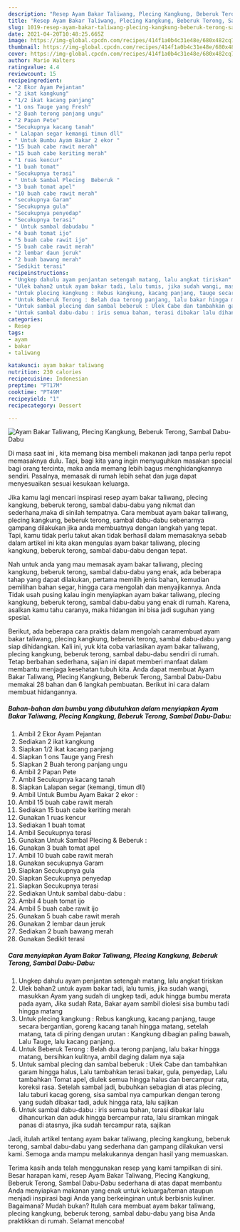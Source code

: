 ```yaml
---
description: "Resep Ayam Bakar Taliwang, Plecing Kangkung, Beberuk Terong, Sambal Dabu-Dabu Sederhana dan Mudah Dibuat"
title: "Resep Ayam Bakar Taliwang, Plecing Kangkung, Beberuk Terong, Sambal Dabu-Dabu Sederhana dan Mudah Dibuat"
slug: 1019-resep-ayam-bakar-taliwang-plecing-kangkung-beberuk-terong-sambal-dabu-dabu-sederhana-dan-mudah-dibuat
date: 2021-04-20T10:48:25.665Z
image: https://img-global.cpcdn.com/recipes/414f1a0b4c31e48e/680x482cq70/ayam-bakar-taliwang-plecing-kangkung-beberuk-terong-sambal-dabu-dabu-foto-resep-utama.jpg
thumbnail: https://img-global.cpcdn.com/recipes/414f1a0b4c31e48e/680x482cq70/ayam-bakar-taliwang-plecing-kangkung-beberuk-terong-sambal-dabu-dabu-foto-resep-utama.jpg
cover: https://img-global.cpcdn.com/recipes/414f1a0b4c31e48e/680x482cq70/ayam-bakar-taliwang-plecing-kangkung-beberuk-terong-sambal-dabu-dabu-foto-resep-utama.jpg
author: Mario Walters
ratingvalue: 4.4
reviewcount: 15
recipeingredient:
- "2 Ekor Ayam Pejantan"
- "2 ikat kangkung"
- "1/2 ikat kacang panjang"
- "1 ons Tauge yang Fresh"
- "2 Buah terong panjang ungu"
- "2 Papan Pete"
- "Secukupnya kacang tanah"
- " Lalapan segar kemangi timun dll"
- " Untuk Bumbu Ayam Bakar 2 ekor "
- "15 buah cabe rawit merah"
- "15 buah cabe keriting merah"
- "1 ruas kencur"
- "1 buah tomat"
- "Secukupnya terasi"
- " Untuk Sambal Plecing  Beberuk "
- "3 buah tomat apel"
- "10 buah cabe rawit merah"
- "secukupnya Garam"
- "Secukupnya gula"
- "Secukupnya penyedap"
- "Secukupnya terasi"
- " Untuk sambal dabudabu "
- "4 buah tomat ijo"
- "5 buah cabe rawit ijo"
- "5 buah cabe rawit merah"
- "2 lembar daun jeruk"
- "2 buah bawang merah"
- "Sedikit terasi"
recipeinstructions:
- "Ungkep dahulu ayam penjantan setengah matang, lalu angkat tiriskan"
- "Ulek bahan2 untuk ayam bakar tadi, lalu tumis, jika sudah wangi, masukkan Ayam yang sudah di ungkep tadi, aduk hingga bumbu merata pada ayam, Jika sudah Rata, Bakar ayam sambil diolesi sisa bumbu tadi hingga matang"
- "Untuk plecing kangkung : Rebus kangkung, kacang panjang, tauge secara bergantian, goreng kacang tanah hingga matang, setelah matang, tata di piring dengan urutan : Kangkung dibagian paling bawah, Lalu Tauge, lalu kacang panjang."
- "Untuk Beberuk Terong : Belah dua terong panjang, lalu bakar hingga matang, bersihkan kulitnya, ambil daging dalam nya saja"
- "Untuk sambal plecing dan sambal beberuk : Ulek Cabe dan tambahkan garam hingga halus, Lalu tambahkan terasi bakar, gula, penyedap, Lalu tambahkan Tomat apel, diulek semua hingga halus dan bercampur rata, koreksi rasa. Setelah sambal jadi, bubuhkan sebagian di atas plecing, lalu taburi kacag goreng, sisa sambal nya campurkan dengan terong yang sudah dibakar tadi, aduk hingga rata, lalu sajikan"
- "Untuk sambal dabu-dabu : iris semua bahan, terasi dibakar lalu dihancurkan dan aduk hingga bercampur rata, lalu siramkan mingak panas di atasnya, jika sudah tercampur rata, sajikan"
categories:
- Resep
tags:
- ayam
- bakar
- taliwang

katakunci: ayam bakar taliwang 
nutrition: 230 calories
recipecuisine: Indonesian
preptime: "PT17M"
cooktime: "PT49M"
recipeyield: "1"
recipecategory: Dessert

---
```



![Ayam Bakar Taliwang, Plecing Kangkung, Beberuk Terong, Sambal Dabu-Dabu](https://img-global.cpcdn.com/recipes/414f1a0b4c31e48e/680x482cq70/ayam-bakar-taliwang-plecing-kangkung-beberuk-terong-sambal-dabu-dabu-foto-resep-utama.jpg)

Di masa  saat ini , kita memang bisa membeli makanan jadi tanpa perlu repot memasaknya dulu. Tapi, bagi kita yang ingin menyuguhkan masakan special bagi orang tercinta, maka anda memang lebih bagus menghidangkannya sendiri. Pasalnya, memasak di rumah lebih sehat dan juga dapat menyesuaikan sesuai kesukaan keluarga.

Jika kamu lagi mencari inspirasi resep ayam bakar taliwang, plecing kangkung, beberuk terong, sambal dabu-dabu yang nikmat dan sederhana,maka di sinilah tempatnya. Cara membuat ayam bakar taliwang, plecing kangkung, beberuk terong, sambal dabu-dabu  sebenarnya gampang dilakukan jika anda membuatnya dengan langkah yang tepat. Tapi, kamu tidak perlu takut akan tidak berhasil dalam memasaknya 
sebab dalam artikel ini kita akan mengulas ayam bakar taliwang, plecing kangkung, beberuk terong, sambal dabu-dabu dengan tepat.  



Nah untuk anda yang mau memasak ayam bakar taliwang, plecing kangkung, beberuk terong, sambal dabu-dabu yang enak, ada beberapa tahap yang dapat dilakukan, pertama memilih jenis bahan, kemudian pemilihan bahan segar, hingga cara mengolah dan menyajikannya. Anda Tidak usah pusing kalau ingin menyiapkan ayam bakar taliwang, plecing kangkung, beberuk terong, sambal dabu-dabu yang enak di rumah. Karena, asalkan kamu  tahu caranya, maka hidangan ini bisa jadi suguhan yang spesial.

Berikut, ada beberapa cara praktis  dalam mengolah caramembuat ayam bakar taliwang, plecing kangkung, beberuk terong, sambal dabu-dabu yang siap dihidangkan. Kali ini, yuk kita coba variasikan ayam bakar taliwang, plecing kangkung, beberuk terong, sambal dabu-dabu sendiri di rumah. Tetap berbahan sederhana, sajian ini dapat memberi manfaat dalam membantu menjaga kesehatan tubuh kita. Anda dapat membuat Ayam Bakar Taliwang, Plecing Kangkung, Beberuk Terong, Sambal Dabu-Dabu memakai 28 bahan dan 6 langkah pembuatan. Berikut ini cara dalam membuat hidangannya.

<!--inarticleads1-->

##### Bahan-bahan dan bumbu yang dibutuhkan dalam menyiapkan Ayam Bakar Taliwang, Plecing Kangkung, Beberuk Terong, Sambal Dabu-Dabu:

1. Ambil 2 Ekor Ayam Pejantan
1. Sediakan 2 ikat kangkung
1. Siapkan 1/2 ikat kacang panjang
1. Siapkan 1 ons Tauge yang Fresh
1. Siapkan 2 Buah terong panjang ungu
1. Ambil 2 Papan Pete
1. Ambil Secukupnya kacang tanah
1. Siapkan  Lalapan segar (kemangi, timun dll)
1. Ambil  Untuk Bumbu Ayam Bakar 2 ekor :
1. Ambil 15 buah cabe rawit merah
1. Sediakan 15 buah cabe keriting merah
1. Gunakan 1 ruas kencur
1. Sediakan 1 buah tomat
1. Ambil Secukupnya terasi
1. Gunakan  Untuk Sambal Plecing &amp; Beberuk :
1. Gunakan 3 buah tomat apel
1. Ambil 10 buah cabe rawit merah
1. Gunakan secukupnya Garam
1. Siapkan Secukupnya gula
1. Siapkan Secukupnya penyedap
1. Siapkan Secukupnya terasi
1. Sediakan  Untuk sambal dabu-dabu :
1. Ambil 4 buah tomat ijo
1. Ambil 5 buah cabe rawit ijo
1. Gunakan 5 buah cabe rawit merah
1. Gunakan 2 lembar daun jeruk
1. Sediakan 2 buah bawang merah
1. Gunakan Sedikit terasi




<!--inarticleads2-->

##### Cara menyiapkan Ayam Bakar Taliwang, Plecing Kangkung, Beberuk Terong, Sambal Dabu-Dabu:

1. Ungkep dahulu ayam penjantan setengah matang, lalu angkat tiriskan
1. Ulek bahan2 untuk ayam bakar tadi, lalu tumis, jika sudah wangi, masukkan Ayam yang sudah di ungkep tadi, aduk hingga bumbu merata pada ayam, Jika sudah Rata, Bakar ayam sambil diolesi sisa bumbu tadi hingga matang
1. Untuk plecing kangkung : Rebus kangkung, kacang panjang, tauge secara bergantian, goreng kacang tanah hingga matang, setelah matang, tata di piring dengan urutan : Kangkung dibagian paling bawah, Lalu Tauge, lalu kacang panjang.
1. Untuk Beberuk Terong : Belah dua terong panjang, lalu bakar hingga matang, bersihkan kulitnya, ambil daging dalam nya saja
1. Untuk sambal plecing dan sambal beberuk : Ulek Cabe dan tambahkan garam hingga halus, Lalu tambahkan terasi bakar, gula, penyedap, Lalu tambahkan Tomat apel, diulek semua hingga halus dan bercampur rata, koreksi rasa. Setelah sambal jadi, bubuhkan sebagian di atas plecing, lalu taburi kacag goreng, sisa sambal nya campurkan dengan terong yang sudah dibakar tadi, aduk hingga rata, lalu sajikan
1. Untuk sambal dabu-dabu : iris semua bahan, terasi dibakar lalu dihancurkan dan aduk hingga bercampur rata, lalu siramkan mingak panas di atasnya, jika sudah tercampur rata, sajikan




Jadi, itulah artikel tentang  ayam bakar taliwang, plecing kangkung, beberuk terong, sambal dabu-dabu  yang sederhana dan gampang dilakukan versi kami. Semoga anda mampu melakukannya dengan hasil yang memuaskan. 

Terima kasih anda telah menggunakan resep yang kami tampilkan di sini. Besar harapan kami, resep  Ayam Bakar Taliwang, Plecing Kangkung, Beberuk Terong, Sambal Dabu-Dabu sederhana di atas dapat membantu Anda menyiapkan makanan yang enak untuk keluarga/teman ataupun menjadi inspirasi bagi Anda yang berkeinginan untuk berbisnis kuliner. Bagaimana? Mudah bukan? Itulah cara membuat ayam bakar taliwang, plecing kangkung, beberuk terong, sambal dabu-dabu yang bisa Anda praktikkan di rumah. Selamat mencoba!

